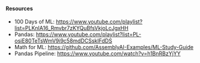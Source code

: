 

#### Resources 
- 100 Days of ML: https://www.youtube.com/playlist?list=PLKnIA16_Rmvbr7zKYQuBfsVkjoLcJgxHH
- Pandas: https://www.youtube.com/playlist?list=PL-osiE80TeTsWmV9i9c58mdDCSskIFdDS
- Math for ML: https://github.com/AssemblyAI-Examples/ML-Study-Guide
- Pandas Pipeline: https://www.youtube.com/watch?v=h1BnRBzYjYY
